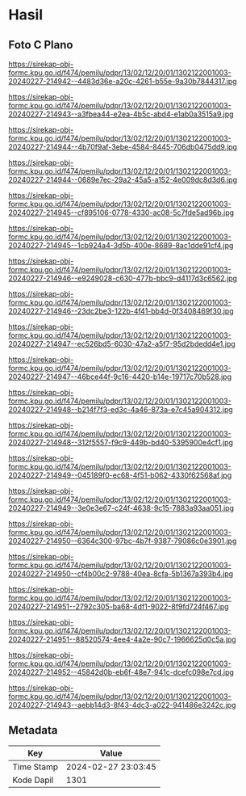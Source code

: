 # Hasil

## Foto C Plano

https://sirekap-obj-formc.kpu.go.id/f474/pemilu/pdpr/13/02/12/20/01/1302122001003-20240227-214942--4483d36e-a20c-4261-b55e-9a30b7844317.jpg

https://sirekap-obj-formc.kpu.go.id/f474/pemilu/pdpr/13/02/12/20/01/1302122001003-20240227-214943--a3fbea44-e2ea-4b5c-abd4-e1ab0a3515a9.jpg

https://sirekap-obj-formc.kpu.go.id/f474/pemilu/pdpr/13/02/12/20/01/1302122001003-20240227-214944--4b70f9af-3ebe-4584-8445-706db0475dd9.jpg

https://sirekap-obj-formc.kpu.go.id/f474/pemilu/pdpr/13/02/12/20/01/1302122001003-20240227-214944--0689e7ec-29a2-45a5-a152-4e009dc8d3d6.jpg

https://sirekap-obj-formc.kpu.go.id/f474/pemilu/pdpr/13/02/12/20/01/1302122001003-20240227-214945--cf895106-0778-4330-ac08-5c7fde5ad96b.jpg

https://sirekap-obj-formc.kpu.go.id/f474/pemilu/pdpr/13/02/12/20/01/1302122001003-20240227-214945--1cb924a4-3d5b-400e-8689-8ac1dde91cf4.jpg

https://sirekap-obj-formc.kpu.go.id/f474/pemilu/pdpr/13/02/12/20/01/1302122001003-20240227-214946--e9249028-c630-477b-bbc9-d4117d3c6562.jpg

https://sirekap-obj-formc.kpu.go.id/f474/pemilu/pdpr/13/02/12/20/01/1302122001003-20240227-214946--23dc2be3-122b-4f41-bb4d-0f3408469f30.jpg

https://sirekap-obj-formc.kpu.go.id/f474/pemilu/pdpr/13/02/12/20/01/1302122001003-20240227-214947--ec526bd5-6030-47a2-a5f7-95d2bdedd4e1.jpg

https://sirekap-obj-formc.kpu.go.id/f474/pemilu/pdpr/13/02/12/20/01/1302122001003-20240227-214947--46bce44f-9c16-4420-b14e-19717c70b528.jpg

https://sirekap-obj-formc.kpu.go.id/f474/pemilu/pdpr/13/02/12/20/01/1302122001003-20240227-214948--b214f7f3-ed3c-4a46-873a-e7c45a904312.jpg

https://sirekap-obj-formc.kpu.go.id/f474/pemilu/pdpr/13/02/12/20/01/1302122001003-20240227-214948--312f5557-f9c9-449b-bd40-5395900e4cf1.jpg

https://sirekap-obj-formc.kpu.go.id/f474/pemilu/pdpr/13/02/12/20/01/1302122001003-20240227-214949--045189f0-ec68-4f51-b062-4330f62568af.jpg

https://sirekap-obj-formc.kpu.go.id/f474/pemilu/pdpr/13/02/12/20/01/1302122001003-20240227-214949--3e0e3e67-c24f-4638-9c15-7883a93aa051.jpg

https://sirekap-obj-formc.kpu.go.id/f474/pemilu/pdpr/13/02/12/20/01/1302122001003-20240227-214950--6364c300-97bc-4b7f-9387-79086c0e3901.jpg

https://sirekap-obj-formc.kpu.go.id/f474/pemilu/pdpr/13/02/12/20/01/1302122001003-20240227-214950--cf4b00c2-9788-40ea-8cfa-5b1367a393b4.jpg

https://sirekap-obj-formc.kpu.go.id/f474/pemilu/pdpr/13/02/12/20/01/1302122001003-20240227-214951--2792c305-ba68-4df1-9022-8f9fd724f467.jpg

https://sirekap-obj-formc.kpu.go.id/f474/pemilu/pdpr/13/02/12/20/01/1302122001003-20240227-214951--88520574-4ee4-4a2e-90c7-1966625d0c5a.jpg

https://sirekap-obj-formc.kpu.go.id/f474/pemilu/pdpr/13/02/12/20/01/1302122001003-20240227-214952--45842d0b-eb6f-48e7-941c-dcefc098e7cd.jpg

https://sirekap-obj-formc.kpu.go.id/f474/pemilu/pdpr/13/02/12/20/01/1302122001003-20240227-214943--aebb14d3-8f43-4dc3-a022-941486e3242c.jpg


## Metadata

| Key        | Value               |
| ---------- | ------------------- |
| Time Stamp | 2024-02-27 23:03:45 |
| Kode Dapil | 1301                |



